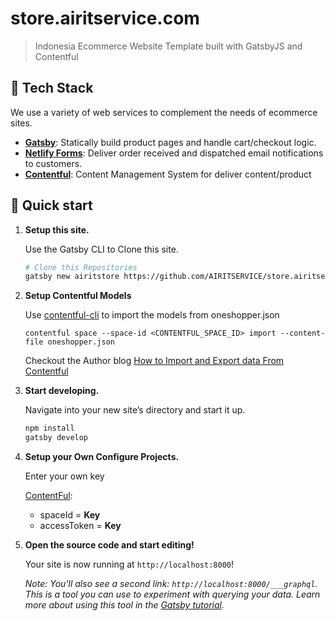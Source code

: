 # store.airitservice.com


> Indonesia Ecommerce Website Template built with GatsbyJS and Contentful


## 📘 Tech Stack

We use a variety of web services to complement the needs of ecommerce sites.

- **[Gatsby](https://gatsbyjs.org)**: Statically build product pages and handle cart/checkout logic.
- **[Netlify Forms](https://www.netlify.com/products/forms/)**: Deliver order received and dispatched email notifications to customers.
- **[Contentful](https://www.contentful.com/)**: Content Management System for deliver content/product



## 🚀 Quick start

  1.  **Setup this site.**

      Use the Gatsby CLI to Clone this site.

      ```sh
      # Clone this Repositories
      gatsby new airitstore https://github.com/AIRITSERVICE/store.airitservice.com.git
      ```

  2.  **Setup Contentful Models**

      Use [contentful-cli](https://github.com/contentful/contentful-cli) to import the models from oneshopper.json

      ```
      contentful space --space-id <CONTENTFUL_SPACE_ID> import --content-file oneshopper.json
      ```
      
      Checkout the Author blog [How to Import and Export data From Contentful](https://rohitgupta.design/import-and-export-data-with-contentful-cli)

      
      
  3.  **Start developing.**

      Navigate into your new site’s directory and start it up.

      ```sh
      npm install
      gatsby develop
      ```

  4.  **Setup your Own Configure Projects.**

      Enter your own key

      [ContentFul](https://be.contentful.com/login):
      - spaceId = **Key**
      - accessToken = **Key**


  5.  **Open the source code and start editing!**

      Your site is now running at `http://localhost:8000`!

      _Note: You'll also see a second link: _`http://localhost:8000/___graphql`_. This is a tool you can use to experiment with querying your data. Learn more about using this tool in the [Gatsby tutorial](https://www.gatsbyjs.org/tutorial/part-five/#introducing-graphiql)._

